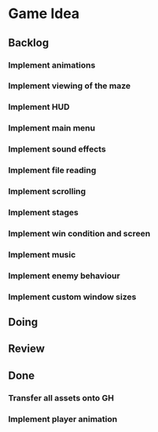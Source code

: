 # Game Idea

## Backlog

### Implement animations
### Implement viewing of the maze
### Implement HUD
### Implement main menu
### Implement sound effects
### Implement file reading
### Implement scrolling
### Implement stages
### Implement win condition and screen
### Implement music
### Implement enemy behaviour
### Implement custom window sizes

## Doing

## Review

## Done
### Transfer all assets onto GH
### Implement player animation

